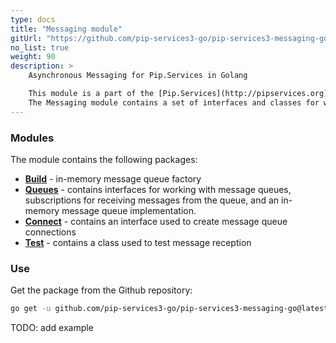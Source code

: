 ```yaml
---
type: docs
title: "Messaging module"
gitUrl: "https://github.com/pip-services3-go/pip-services3-messaging-go"
no_list: true
weight: 90
description: > 
    Asynchronous Messaging for Pip.Services in Golang  

    This module is a part of the [Pip.Services](http://pipservices.org) polyglot microservices toolkit.
    The Messaging module contains a set of interfaces and classes for working with message queues, as well as an in-memory message queue implementation. 
---
```


### Modules

The module contains the following packages:

- [**Build**](build) - in-memory message queue factory
- [**Queues**](queues) - contains interfaces for working with message queues, subscriptions for receiving messages from the queue, and an in-memory message queue implementation.
- [**Connect**](connect) - contains an interface used to create message queue connections
- [**Test**](test) - contains a class used to test message reception

### Use

Get the package from the Github repository:
```bash
go get -u github.com/pip-services3-go/pip-services3-messaging-go@latest
```

TODO: add example
